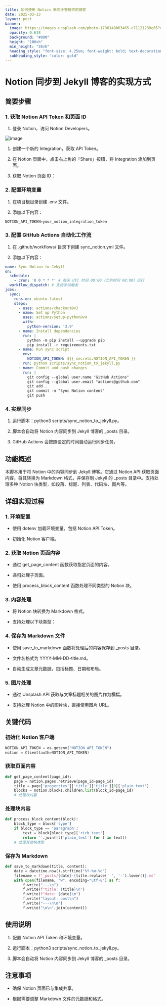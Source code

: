 ```yaml
---
title: 如何使用 Notion 来同步管理你的博客
date: 2025-03-13
layout: post
banner:
  image: https://images.unsplash.com/photo-1736148063465-c71121239e65?crop=entropy&cs=tinysrgb&fit=max&fm=jpg&ixid=M3w2OTIwMzJ8MHwxfHJhbmRvbXx8fHx8fHx8fDE3NDE4NDcyNzl8&ixlib=rb-4.0.3&q=80&w=1080
  opacity: 0.618
  background: "#000"
  height: "100vh"
  min_height: "38vh"
  heading_style: "font-size: 4.25em; font-weight: bold; text-decoration: underline"
  subheading_style: "color: gold"
---
```


# Notion 同步到 Jekyll 博客的实现方式

## 简要步骤

### 1. 获取 Notion API Token 和页面 ID

1. 登录 Notion，访问 Notion Developers。

![image](https://prod-files-secure.s3.us-west-2.amazonaws.com/a7a0cc5a-89b9-4cda-8686-1fba0ca52f40/d19c1afe-dea5-4312-9333-786b0ba83054/image.png?X-Amz-Algorithm=AWS4-HMAC-SHA256&X-Amz-Content-Sha256=UNSIGNED-PAYLOAD&X-Amz-Credential=ASIAZI2LB4666RL6NSVV%2F20250313%2Fus-west-2%2Fs3%2Faws4_request&X-Amz-Date=20250313T062759Z&X-Amz-Expires=3600&X-Amz-Security-Token=IQoJb3JpZ2luX2VjEIb%2F%2F%2F%2F%2F%2F%2F%2F%2F%2FwEaCXVzLXdlc3QtMiJHMEUCIQDya32etJKIlVrlbL6p7sg47%2F5Iu1nZVV2YqYYtfytjywIgC4Cf2UdmCGHYsU%2BWbsXbYFdJ%2F606XZe1FWs8Qew9qUwqiAQIz%2F%2F%2F%2F%2F%2F%2F%2F%2F%2F%2FARAAGgw2Mzc0MjMxODM4MDUiDAiMzFwlsS0jX%2BUTuyrcA9IljeR9qJayCNJJL%2FsmHZUf4gng%2BK00RqUx8vN1IHkR4SlY8TiGq8Of%2FjmNgWiIIf%2FJzXK74mfaF1CRA34enPcTKFor0hpL2o0o1rVGswyMwWm5X0vOPaofPzc63oWdojvWzwVGd2o%2F5DVzheJFuTlseiTu%2BLZ9ZHNkVp18kq%2B9jxd2nsPD4ssjgQNCV1npzLof2j6DFxZOSCKp9ol2beVkZFP4kc6HBQCcdA04udPQHHGrgY2rSVmMLzZsU8TX4IAjcBLT3P%2BPvjmir02kZfzVZpcL2JX18VRhSMcABDyNKNXLwz2kCjDxkhvw6OrJsq%2FnIrbE%2FVkrEGiv0E3RO1KsWYrl3c8zxSwfEdDJeGMgeip2uPekPTjVlNxtmdeWeNYE1J0sChhxinONaYjt7NFJ8blL8dqNI1S8A9ZhfJh2VskWy%2BnS8udB50ozdgviCAER1KV%2FML4ntZB9oz8cOBbyqLdHo5p1LaqSe%2BgqxxTSv30l0MyTY%2F6%2BxWH2MZauhKLwtrmtFoUUAZ68gT7KBQkIPSdBq5cpp0hlzN%2Fmol%2BmXb9cyusk3klrpF1%2FDMXQBI7gGYFyqmSaH3n6xsp23i%2FvizEviFaHm%2FdPeL4v84JFK4fI34UMD8z%2Fodn6MJnlyb4GOqUBV%2BjWDQNM4hcO0zF8%2BinOQO%2FDwPoHl0raIjii3YnDE%2B7Es4HaaeMab%2Fw%2FTQRfBn%2BwOzsV5WI6z46q1SZPteX7wVZK3Nk4mPUF1slZEZ3hfXqah8rZp37li2xQ%2FJtWNLlp8WlMF1NFRrdnYt9blxnNEQ%2FFU4d%2FcttWhzesV3SfDolrMek%2Fqf51MISCef1EDgNroaIFqCVcUfWNT4o1WQIamA1i%2FpWd&X-Amz-Signature=a9796641ff05880a5c95aa022524beadb83eef121b8fbf05f1f5ee789291fac1&X-Amz-SignedHeaders=host&x-id=GetObject)

1. 创建一个新的 Integration，获取 API Token。

1. 在 Notion 页面中，点击右上角的「Share」按钮，将 Integration 添加到页面。

1. 获取 Notion 页面 ID：


### 2. 配置环境变量

1. 在项目根目录创建 .env 文件。

1. 添加以下内容：

```javascript
NOTION_API_TOKEN=your_notion_integration_token
```

### 3. 配置 GitHub Actions 自动化工作流

1. 在 .github/workflows/ 目录下创建 sync_notion.yml 文件。

1. 添加以下内容：

```yaml
name: Sync Notion to Jekyll
on:
  schedule:
    - cron: '0 0 * * *' # 每天 UTC 时间 00:00（北京时间 08:00）运行
  workflow_dispatch: # 支持手动触发
jobs:
  sync:
    runs-on: ubuntu-latest
    steps:
      - uses: actions/checkout@v3
      - name: Set up Python
        uses: actions/setup-python@v4
        with:
          python-version: '3.9'
      - name: Install dependencies
        run: |
          python -m pip install --upgrade pip
          pip install -r requirements.txt
      - name: Run sync script
        env:
          NOTION_API_TOKEN: ${{ secrets.NOTION_API_TOKEN }}
        run: python scripts/sync_notion_to_jekyll.py
      - name: Commit and push changes
        run: |
          git config --global user.name "GitHub Actions"
          git config --global user.email "actions@github.com"
          git add .
          git commit -m "Sync Notion content"
          git push
```

### 4. 实现同步

1. 运行脚本：python3 scripts/sync_notion_to_jekyll.py。

1. 脚本会自动将 Notion 内容同步到 Jekyll 博客的 _posts 目录。

1. GitHub Actions 会按照设定的时间自动运行同步任务。

## 功能概述

本脚本用于将 Notion 中的内容同步到 Jekyll 博客。它通过 Notion API 获取页面内容，将其转换为 Markdown 格式，并保存到 Jekyll 的 _posts 目录中。支持处理多种 Notion 块类型，如段落、标题、列表、代码块、图片等。

## 详细实现过程

### 1. 环境配置

- 使用 dotenv 加载环境变量，包括 Notion API Token。

- 初始化 Notion 客户端。

### 2. 获取 Notion 页面内容

- 通过 get_page_content 函数获取指定页面的内容。

- 递归处理子页面。

- 使用 process_block_content 函数处理不同类型的 Notion 块。

### 3. 内容处理

- 将 Notion 块转换为 Markdown 格式。

- 支持处理以下块类型：


### 4. 保存为 Markdown 文件

- 使用 save_to_markdown 函数将处理后的内容保存到 _posts 目录。

- 文件名格式为 YYYY-MM-DD-title.md。

- 自动生成文章元数据，包括标题、日期和布局。

### 5. 图片处理

- 通过 Unsplash API 获取与文章标题相关的图片作为横幅。

- 支持处理 Notion 中的图片块，直接使用图片 URL。

## 关键代码

### 初始化 Notion 客户端

```python
NOTION_API_TOKEN = os.getenv("NOTION_API_TOKEN")
notion = Client(auth=NOTION_API_TOKEN)
```

### 获取页面内容

```python
def get_page_content(page_id):
    page = notion.pages.retrieve(page_id=page_id)
    title = page['properties']['title']['title'][0]['plain_text']
    blocks = notion.blocks.children.list(block_id=page_id)
    # 处理块内容
```

### 处理块内容

```python
def process_block_content(block):
    block_type = block['type']
    if block_type == 'paragraph':
        text = block[block_type]['rich_text']
        return ''.join([t['plain_text'] for t in text])
    # 处理其他块类型
```

### 保存为 Markdown

```python
def save_to_markdown(title, content):
    date = datetime.now().strftime("%Y-%m-%d")
    filename = f"_posts/{date}-{title.replace(' ', '-').lower()}.md"
    with open(filename, "w", encoding="utf-8") as f:
        f.write("---\n")
        f.write(f"title: {title}\n")
        f.write(f"date: {date}\n")
        f.write("layout: post\n")
        f.write("---\n\n")
        f.write("\n\n".join(content))
```

## 使用说明

1. 配置 Notion API Token 和环境变量。

1. 运行脚本：python3 scripts/sync_notion_to_jekyll.py。

1. 脚本会自动将 Notion 内容同步到 Jekyll 博客的 _posts 目录。

## 注意事项

- 确保 Notion 页面已与集成共享。

- 根据需要调整 Markdown 文件的元数据和格式。